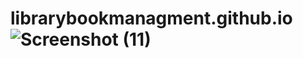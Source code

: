 # librarybookmanagment.github.io![Screenshot (11)](https://user-images.githubusercontent.com/121686735/235501267-1a68420d-5734-45be-8a94-33204235c676.png)
